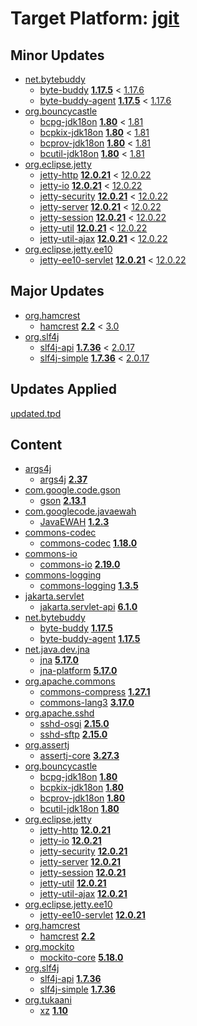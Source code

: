 # Target Platform: [jgit](https://raw.githubusercontent.com/eclipse-jgit/jgit/master/org.eclipse.jgit.packaging/org.eclipse.jgit.target/maven/dependencies.tpd)

## Minor Updates
 - [net.bytebuddy](https://repo.maven.apache.org/maven2/net/bytebuddy/)
    - [byte-buddy](https://repo.maven.apache.org/maven2/net/bytebuddy/byte-buddy/) **[1.17.5](https://repo.maven.apache.org/maven2/net/bytebuddy/byte-buddy/1.17.5)** < [1.17.6](https://repo.maven.apache.org/maven2/net/bytebuddy/byte-buddy/1.17.6/)
    - [byte-buddy-agent](https://repo.maven.apache.org/maven2/net/bytebuddy/byte-buddy-agent/) **[1.17.5](https://repo.maven.apache.org/maven2/net/bytebuddy/byte-buddy-agent/1.17.5)** < [1.17.6](https://repo.maven.apache.org/maven2/net/bytebuddy/byte-buddy-agent/1.17.6/)
 - [org.bouncycastle](https://repo.maven.apache.org/maven2/org/bouncycastle/)
    - [bcpg-jdk18on](https://repo.maven.apache.org/maven2/org/bouncycastle/bcpg-jdk18on/) **[1.80](https://repo.maven.apache.org/maven2/org/bouncycastle/bcpg-jdk18on/1.80)** < [1.81](https://repo.maven.apache.org/maven2/org/bouncycastle/bcpg-jdk18on/1.81/)
    - [bcpkix-jdk18on](https://repo.maven.apache.org/maven2/org/bouncycastle/bcpkix-jdk18on/) **[1.80](https://repo.maven.apache.org/maven2/org/bouncycastle/bcpkix-jdk18on/1.80)** < [1.81](https://repo.maven.apache.org/maven2/org/bouncycastle/bcpkix-jdk18on/1.81/)
    - [bcprov-jdk18on](https://repo.maven.apache.org/maven2/org/bouncycastle/bcprov-jdk18on/) **[1.80](https://repo.maven.apache.org/maven2/org/bouncycastle/bcprov-jdk18on/1.80)** < [1.81](https://repo.maven.apache.org/maven2/org/bouncycastle/bcprov-jdk18on/1.81/)
    - [bcutil-jdk18on](https://repo.maven.apache.org/maven2/org/bouncycastle/bcutil-jdk18on/) **[1.80](https://repo.maven.apache.org/maven2/org/bouncycastle/bcutil-jdk18on/1.80)** < [1.81](https://repo.maven.apache.org/maven2/org/bouncycastle/bcutil-jdk18on/1.81/)
 - [org.eclipse.jetty](https://repo.maven.apache.org/maven2/org/eclipse/jetty/)
    - [jetty-http](https://repo.maven.apache.org/maven2/org/eclipse/jetty/jetty-http/) **[12.0.21](https://repo.maven.apache.org/maven2/org/eclipse/jetty/jetty-http/12.0.21)** < [12.0.22](https://repo.maven.apache.org/maven2/org/eclipse/jetty/jetty-http/12.0.22/)
    - [jetty-io](https://repo.maven.apache.org/maven2/org/eclipse/jetty/jetty-io/) **[12.0.21](https://repo.maven.apache.org/maven2/org/eclipse/jetty/jetty-io/12.0.21)** < [12.0.22](https://repo.maven.apache.org/maven2/org/eclipse/jetty/jetty-io/12.0.22/)
    - [jetty-security](https://repo.maven.apache.org/maven2/org/eclipse/jetty/jetty-security/) **[12.0.21](https://repo.maven.apache.org/maven2/org/eclipse/jetty/jetty-security/12.0.21)** < [12.0.22](https://repo.maven.apache.org/maven2/org/eclipse/jetty/jetty-security/12.0.22/)
    - [jetty-server](https://repo.maven.apache.org/maven2/org/eclipse/jetty/jetty-server/) **[12.0.21](https://repo.maven.apache.org/maven2/org/eclipse/jetty/jetty-server/12.0.21)** < [12.0.22](https://repo.maven.apache.org/maven2/org/eclipse/jetty/jetty-server/12.0.22/)
    - [jetty-session](https://repo.maven.apache.org/maven2/org/eclipse/jetty/jetty-session/) **[12.0.21](https://repo.maven.apache.org/maven2/org/eclipse/jetty/jetty-session/12.0.21)** < [12.0.22](https://repo.maven.apache.org/maven2/org/eclipse/jetty/jetty-session/12.0.22/)
    - [jetty-util](https://repo.maven.apache.org/maven2/org/eclipse/jetty/jetty-util/) **[12.0.21](https://repo.maven.apache.org/maven2/org/eclipse/jetty/jetty-util/12.0.21)** < [12.0.22](https://repo.maven.apache.org/maven2/org/eclipse/jetty/jetty-util/12.0.22/)
    - [jetty-util-ajax](https://repo.maven.apache.org/maven2/org/eclipse/jetty/jetty-util-ajax/) **[12.0.21](https://repo.maven.apache.org/maven2/org/eclipse/jetty/jetty-util-ajax/12.0.21)** < [12.0.22](https://repo.maven.apache.org/maven2/org/eclipse/jetty/jetty-util-ajax/12.0.22/)
 - [org.eclipse.jetty.ee10](https://repo.maven.apache.org/maven2/org/eclipse/jetty/ee10/)
    - [jetty-ee10-servlet](https://repo.maven.apache.org/maven2/org/eclipse/jetty/ee10/jetty-ee10-servlet/) **[12.0.21](https://repo.maven.apache.org/maven2/org/eclipse/jetty/ee10/jetty-ee10-servlet/12.0.21)** < [12.0.22](https://repo.maven.apache.org/maven2/org/eclipse/jetty/ee10/jetty-ee10-servlet/12.0.22/)

## Major Updates
 - [org.hamcrest](https://repo.maven.apache.org/maven2/org/hamcrest/)
    - [hamcrest](https://repo.maven.apache.org/maven2/org/hamcrest/hamcrest/) **[2.2](https://repo.maven.apache.org/maven2/org/hamcrest/hamcrest/2.2)** < [3.0](https://repo.maven.apache.org/maven2/org/hamcrest/hamcrest/3.0/)
 - [org.slf4j](https://repo.maven.apache.org/maven2/org/slf4j/)
    - [slf4j-api](https://repo.maven.apache.org/maven2/org/slf4j/slf4j-api/) **[1.7.36](https://repo.maven.apache.org/maven2/org/slf4j/slf4j-api/1.7.36)** < [2.0.17](https://repo.maven.apache.org/maven2/org/slf4j/slf4j-api/2.0.17/)
    - [slf4j-simple](https://repo.maven.apache.org/maven2/org/slf4j/slf4j-simple/) **[1.7.36](https://repo.maven.apache.org/maven2/org/slf4j/slf4j-simple/1.7.36)** < [2.0.17](https://repo.maven.apache.org/maven2/org/slf4j/slf4j-simple/2.0.17/)

## Updates Applied
[updated.tpd](updated.tpd)

## Content
 - [args4j](https://repo.maven.apache.org/maven2/args4j/)
    - [args4j](https://repo.maven.apache.org/maven2/args4j/args4j/) **[2.37](https://repo.maven.apache.org/maven2/args4j/args4j/2.37)**
 - [com.google.code.gson](https://repo.maven.apache.org/maven2/com/google/code/gson/)
    - [gson](https://repo.maven.apache.org/maven2/com/google/code/gson/gson/) **[2.13.1](https://repo.maven.apache.org/maven2/com/google/code/gson/gson/2.13.1)**
 - [com.googlecode.javaewah](https://repo.maven.apache.org/maven2/com/googlecode/javaewah/)
    - [JavaEWAH](https://repo.maven.apache.org/maven2/com/googlecode/javaewah/JavaEWAH/) **[1.2.3](https://repo.maven.apache.org/maven2/com/googlecode/javaewah/JavaEWAH/1.2.3)**
 - [commons-codec](https://repo.maven.apache.org/maven2/commons-codec/)
    - [commons-codec](https://repo.maven.apache.org/maven2/commons-codec/commons-codec/) **[1.18.0](https://repo.maven.apache.org/maven2/commons-codec/commons-codec/1.18.0)**
 - [commons-io](https://repo.maven.apache.org/maven2/commons-io/)
    - [commons-io](https://repo.maven.apache.org/maven2/commons-io/commons-io/) **[2.19.0](https://repo.maven.apache.org/maven2/commons-io/commons-io/2.19.0)**
 - [commons-logging](https://repo.maven.apache.org/maven2/commons-logging/)
    - [commons-logging](https://repo.maven.apache.org/maven2/commons-logging/commons-logging/) **[1.3.5](https://repo.maven.apache.org/maven2/commons-logging/commons-logging/1.3.5)**
 - [jakarta.servlet](https://repo.maven.apache.org/maven2/jakarta/servlet/)
    - [jakarta.servlet-api](https://repo.maven.apache.org/maven2/jakarta/servlet/jakarta.servlet-api/) **[6.1.0](https://repo.maven.apache.org/maven2/jakarta/servlet/jakarta.servlet-api/6.1.0)**
 - [net.bytebuddy](https://repo.maven.apache.org/maven2/net/bytebuddy/)
    - [byte-buddy](https://repo.maven.apache.org/maven2/net/bytebuddy/byte-buddy/) **[1.17.5](https://repo.maven.apache.org/maven2/net/bytebuddy/byte-buddy/1.17.5)**
    - [byte-buddy-agent](https://repo.maven.apache.org/maven2/net/bytebuddy/byte-buddy-agent/) **[1.17.5](https://repo.maven.apache.org/maven2/net/bytebuddy/byte-buddy-agent/1.17.5)**
 - [net.java.dev.jna](https://repo.maven.apache.org/maven2/net/java/dev/jna/)
    - [jna](https://repo.maven.apache.org/maven2/net/java/dev/jna/jna/) **[5.17.0](https://repo.maven.apache.org/maven2/net/java/dev/jna/jna/5.17.0)**
    - [jna-platform](https://repo.maven.apache.org/maven2/net/java/dev/jna/jna-platform/) **[5.17.0](https://repo.maven.apache.org/maven2/net/java/dev/jna/jna-platform/5.17.0)**
 - [org.apache.commons](https://repo.maven.apache.org/maven2/org/apache/commons/)
    - [commons-compress](https://repo.maven.apache.org/maven2/org/apache/commons/commons-compress/) **[1.27.1](https://repo.maven.apache.org/maven2/org/apache/commons/commons-compress/1.27.1)**
    - [commons-lang3](https://repo.maven.apache.org/maven2/org/apache/commons/commons-lang3/) **[3.17.0](https://repo.maven.apache.org/maven2/org/apache/commons/commons-lang3/3.17.0)**
 - [org.apache.sshd](https://repo.maven.apache.org/maven2/org/apache/sshd/)
    - [sshd-osgi](https://repo.maven.apache.org/maven2/org/apache/sshd/sshd-osgi/) **[2.15.0](https://repo.maven.apache.org/maven2/org/apache/sshd/sshd-osgi/2.15.0)**
    - [sshd-sftp](https://repo.maven.apache.org/maven2/org/apache/sshd/sshd-sftp/) **[2.15.0](https://repo.maven.apache.org/maven2/org/apache/sshd/sshd-sftp/2.15.0)**
 - [org.assertj](https://repo.maven.apache.org/maven2/org/assertj/)
    - [assertj-core](https://repo.maven.apache.org/maven2/org/assertj/assertj-core/) **[3.27.3](https://repo.maven.apache.org/maven2/org/assertj/assertj-core/3.27.3)**
 - [org.bouncycastle](https://repo.maven.apache.org/maven2/org/bouncycastle/)
    - [bcpg-jdk18on](https://repo.maven.apache.org/maven2/org/bouncycastle/bcpg-jdk18on/) **[1.80](https://repo.maven.apache.org/maven2/org/bouncycastle/bcpg-jdk18on/1.80)**
    - [bcpkix-jdk18on](https://repo.maven.apache.org/maven2/org/bouncycastle/bcpkix-jdk18on/) **[1.80](https://repo.maven.apache.org/maven2/org/bouncycastle/bcpkix-jdk18on/1.80)**
    - [bcprov-jdk18on](https://repo.maven.apache.org/maven2/org/bouncycastle/bcprov-jdk18on/) **[1.80](https://repo.maven.apache.org/maven2/org/bouncycastle/bcprov-jdk18on/1.80)**
    - [bcutil-jdk18on](https://repo.maven.apache.org/maven2/org/bouncycastle/bcutil-jdk18on/) **[1.80](https://repo.maven.apache.org/maven2/org/bouncycastle/bcutil-jdk18on/1.80)**
 - [org.eclipse.jetty](https://repo.maven.apache.org/maven2/org/eclipse/jetty/)
    - [jetty-http](https://repo.maven.apache.org/maven2/org/eclipse/jetty/jetty-http/) **[12.0.21](https://repo.maven.apache.org/maven2/org/eclipse/jetty/jetty-http/12.0.21)**
    - [jetty-io](https://repo.maven.apache.org/maven2/org/eclipse/jetty/jetty-io/) **[12.0.21](https://repo.maven.apache.org/maven2/org/eclipse/jetty/jetty-io/12.0.21)**
    - [jetty-security](https://repo.maven.apache.org/maven2/org/eclipse/jetty/jetty-security/) **[12.0.21](https://repo.maven.apache.org/maven2/org/eclipse/jetty/jetty-security/12.0.21)**
    - [jetty-server](https://repo.maven.apache.org/maven2/org/eclipse/jetty/jetty-server/) **[12.0.21](https://repo.maven.apache.org/maven2/org/eclipse/jetty/jetty-server/12.0.21)**
    - [jetty-session](https://repo.maven.apache.org/maven2/org/eclipse/jetty/jetty-session/) **[12.0.21](https://repo.maven.apache.org/maven2/org/eclipse/jetty/jetty-session/12.0.21)**
    - [jetty-util](https://repo.maven.apache.org/maven2/org/eclipse/jetty/jetty-util/) **[12.0.21](https://repo.maven.apache.org/maven2/org/eclipse/jetty/jetty-util/12.0.21)**
    - [jetty-util-ajax](https://repo.maven.apache.org/maven2/org/eclipse/jetty/jetty-util-ajax/) **[12.0.21](https://repo.maven.apache.org/maven2/org/eclipse/jetty/jetty-util-ajax/12.0.21)**
 - [org.eclipse.jetty.ee10](https://repo.maven.apache.org/maven2/org/eclipse/jetty/ee10/)
    - [jetty-ee10-servlet](https://repo.maven.apache.org/maven2/org/eclipse/jetty/ee10/jetty-ee10-servlet/) **[12.0.21](https://repo.maven.apache.org/maven2/org/eclipse/jetty/ee10/jetty-ee10-servlet/12.0.21)**
 - [org.hamcrest](https://repo.maven.apache.org/maven2/org/hamcrest/)
    - [hamcrest](https://repo.maven.apache.org/maven2/org/hamcrest/hamcrest/) **[2.2](https://repo.maven.apache.org/maven2/org/hamcrest/hamcrest/2.2)**
 - [org.mockito](https://repo.maven.apache.org/maven2/org/mockito/)
    - [mockito-core](https://repo.maven.apache.org/maven2/org/mockito/mockito-core/) **[5.18.0](https://repo.maven.apache.org/maven2/org/mockito/mockito-core/5.18.0)**
 - [org.slf4j](https://repo.maven.apache.org/maven2/org/slf4j/)
    - [slf4j-api](https://repo.maven.apache.org/maven2/org/slf4j/slf4j-api/) **[1.7.36](https://repo.maven.apache.org/maven2/org/slf4j/slf4j-api/1.7.36)**
    - [slf4j-simple](https://repo.maven.apache.org/maven2/org/slf4j/slf4j-simple/) **[1.7.36](https://repo.maven.apache.org/maven2/org/slf4j/slf4j-simple/1.7.36)**
 - [org.tukaani](https://repo.maven.apache.org/maven2/org/tukaani/)
    - [xz](https://repo.maven.apache.org/maven2/org/tukaani/xz/) **[1.10](https://repo.maven.apache.org/maven2/org/tukaani/xz/1.10)**
